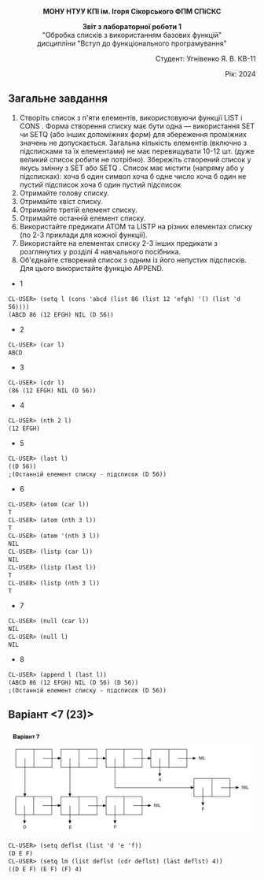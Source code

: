 <p align="center"><b>МОНУ НТУУ КПІ ім. Ігоря Сікорського ФПМ СПіСКС</b></p>

<p align="center">
<b>Звіт з лабораторної роботи 1</b><br/>
"Обробка списків з використанням базових функцій"<br/>
дисципліни "Вступ до функціонального програмування"
</p>
<p align="right">Студент: Угнівенко Я. В. КВ-11<p>
<p align="right">Рік: 2024<p>

## Загальне завдання 
1. Створіть список з п'яти елементів, використовуючи функції LIST і CONS . Форма створення списку має бути одна — використання SET чи SETQ (або інших допоміжних форм) для збереження проміжних значень не допускається. Загальна кількість елементів (включно з підсписками та їх елементами) не має перевищувати 10-12 шт. (дуже великий список робити не потрібно). Збережіть створений список у якусь змінну з SET або SETQ . Список має містити (напряму або у підсписках): хоча б один символ хоча б одне число хоча б один не пустий підсписок хоча б один пустий підсписок 
2. Отримайте голову списку. 
3. Отримайте хвіст списку. 
4. Отримайте третій елемент списку.
5. Отримайте останній елемент списку. 
6. Використайте предикати ATOM та LISTP на різних елементах списку (по 2-3 приклади для кожної функції). 
7. Використайте на елементах списку 2-3 інших предикати з розглянутих у розділі 4 навчального посібника. 
8. Об'єднайте створений список з одним із його непустих підсписків. Для цього використайте функцію APPEND.

* 1
```
CL-USER> (setq l (cons 'abcd (list 86 (list 12 'efgh) '() (list 'd 56))))
(ABCD 86 (12 EFGH) NIL (D 56))
```
 * 2
 ```
 CL-USER> (car l)
ABCD 
 ```
* 3
 ```
 CL-USER> (cdr l)
(86 (12 EFGH) NIL (D 56))
```
* 4 
```
CL-USER> (nth 2 l)
(12 EFGH)
```
* 5
```
CL-USER> (last l)
((D 56))
;(Останній елемент списку - підсписок (D 56))
```
* 6
```
CL-USER> (atom (car l))
T
CL-USER> (atom (nth 3 l))
T
CL-USER> (atom '(nth 3 l))
NIL
CL-USER> (listp (car l))
NIL
CL-USER> (listp (last l))
T
CL-USER> (listp (nth 3 l))
T
```
* 7
```
CL-USER> (null (car l))
NIL
CL-USER> (null l)
NIL
```
* 8
```
CL-USER> (append l (last l))
(ABCD 86 (12 EFGH) NIL (D 56) (D 56))
;(Останній елемент списку - підсписок (D 56))
```
 ## Варіант <7 (23)>
<p align="center">
<img src="lab-1-variant.png">
</p>

```
CL-USER> (setq deflst (list 'd 'e 'f))
(D E F)
CL-USER> (setq lm (list deflst (cdr deflst) (last deflst) 4))
((D E F) (E F) (F) 4)
```